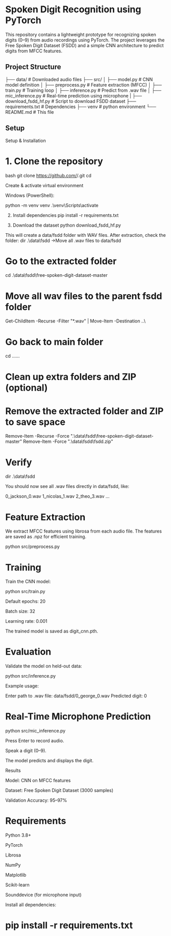 # Spoken Digit Recognition using PyTorch

This repository contains a lightweight prototype for recognizing spoken digits (0–9) from audio recordings using PyTorch. The project leverages the Free Spoken Digit Dataset (FSDD) and a simple CNN architecture to predict digits from MFCC features.


## Project Structure

├── data/ # Downloaded audio files
├── src/
│ ├── model.py # CNN model definition
│ ├── preprocess.py # Feature extraction (MFCC)
│ ├── train.py # Training loop
│ ├── inference.py # Predict from .wav file
│ ├── mic_inference.py # Real-time prediction using microphone
| ├── download_fsdd_hf.py # Script to download FSDD dataset
├── requirements.txt # Dependencies
├── venv # python environment
└── README.md # This file


## Setup

Setup & Installation

# 1. Clone the repository
bash
git clone https://github.com/<your-username>/<repo-name>.git
cd <repo-name>

Create & activate virtual environment

Windows (PowerShell):

python -m venv venv
.\venv\Scripts\activate

2. Install dependencies
pip install -r requirements.txt

3. Download the dataset
python download_fsdd_hf.py

This will create a data/fsdd folder with WAV files.
After extraction, check the folder: dir .\data\fsdd
->Move all .wav files to data/fsdd
# Go to the extracted folder
cd .\data\fsdd\free-spoken-digit-dataset-master

# Move all wav files to the parent fsdd folder
Get-ChildItem -Recurse -Filter "*.wav" | Move-Item -Destination ..\

# Go back to main folder
cd ..\..\..
# Clean up extra folders and ZIP (optional)
# Remove the extracted folder and ZIP to save space
Remove-Item -Recurse -Force ".\data\fsdd\free-spoken-digit-dataset-master"
Remove-Item -Force ".\data\fsdd\fsdd.zip"
# Verify
dir .\data\fsdd


You should now see all .wav files directly in data/fsdd, like:

0_jackson_0.wav
1_nicolas_1.wav
2_theo_3.wav
...


# Feature Extraction

We extract MFCC features using librosa from each audio file. The features are saved as .npz for efficient training.

python src/preprocess.py

# Training

Train the CNN model:

python src/train.py


Default epochs: 20

Batch size: 32

Learning rate: 0.001

The trained model is saved as digit_cnn.pth.

# Evaluation

Validate the model on held-out data:

python src/inference.py


Example usage:

Enter path to .wav file: data/fsdd/0_george_0.wav
Predicted digit: 0

# Real-Time Microphone Prediction
python src/mic_inference.py


Press Enter to record audio.

Speak a digit (0–9).

The model predicts and displays the digit.

Results

Model: CNN on MFCC features

Dataset: Free Spoken Digit Dataset (3000 samples)

Validation Accuracy: 95–97%

# Requirements

Python 3.8+

PyTorch

Librosa

NumPy

Matplotlib

Scikit-learn

Sounddevice (for microphone input)

Install all dependencies:

# pip install -r requirements.txt
